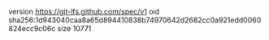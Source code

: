 version https://git-lfs.github.com/spec/v1
oid sha256:1d943040caa8a65d894410838b74970642d2682cc0a921edd0060824ecc9c06c
size 10771
